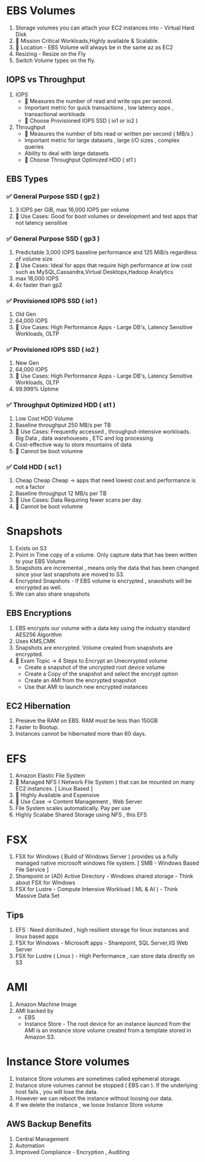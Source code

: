 # EBS Volumes

1. Storage volumes you can attach your EC2 instances into - Virtual Hard Disk
1. 🛑 Mission Critical Workloads,Highly available & Scalable.
1. 🛑 Location - EBS Volume will always be in the same az as EC2
1. Resizing - Resize on the Fly
1. Switch Volume types on the fly.

## IOPS vs Throughput

1. IOPS
    - 🛑 Measures the number of read and write ops per second.
    - Important metric for quick transactions , low latency apps , transactional workloads
    - 🛑 Choose Provisioned IOPS SSD ( io1 or io2 )
1. Throughput 
    - 🛑 Measures the number of bits read or written per second  ( MB/s ) 
    - Important metric for large datasets , large I/O sizes , complex queries
    - Ability to deal with large datasets
    - 🛑 Choose Throughput Optimized HDD ( st1 )

## EBS Types

### ✅ General Purpose SSD ( gp2 )

1. 3 IOPS per GiB, max 16,000 IOPS per volume
1. 🛑 Use Cases: Good for boot volumes or development and test apps that not latency sensitive

### ✅ General Purpose SSD ( gp3 )

1. Predictable 3,000 IOPS baseline performance and 125 MiB/s regardless of volume size
1. 🛑 Use Cases: Ideal for apps that require high performance at low cost such as MySQL,Cassandra,Virtual Desktops,Hadoop Analytics
1. max 16,000 IOPS
1. 4x faster than gp2

### ✅ Provisioned IOPS SSD  ( io1 )

1. Old Gen
1. 64,000 IOPS
1. 🛑 Use Cases: High Performance Apps - Large DB's, Latency Sensitive Workloads, OLTP

### ✅ Provisioned IOPS SSD  ( io2 )

1. New Gen
1. 64,000 IOPS
1. 🛑 Use Cases: High Performance Apps - Large DB's, Latency Sensitive Workloads, OLTP
1. 99.999% Uptime

### ✅ Throughput Optimized HDD  ( st1 )

1. Low Cost HDD Volume
1. Baseline throughput 250 MB/s per TB
1. 🛑 Use Cases: Frequently accessed , throughput-intensive workloads. Big Data , data warehoueses , ETC and log processing
1. Cost-effective way to store mountains of data
1. 🛑 Cannot be boot volumne

### ✅ Cold HDD  ( sc1 )

1. Cheap Cheap Cheap ->  apps that need lowest cost and performance is not a factor
1. Baseline throughput 12 MB/s per TB
1. 🛑 Use Cases: Data Requiring fewer scans per day.
1. 🛑 Cannot be boot volumne


# Snapshots

1. Exists on S3
1. Point in Time copy of a volume. Only capture data that has been written to your EBS Volume
1. Snapshots are incremental , means only the data that has been changed since your last snapshots are moved to S3.
1. Encrypted Snapshots - If EBS volume is encrypted , snaoshots will be encrypted as well.
1. We can also share snapshots

## EBS Encryptions

1. EBS encrypts our volume with a data key using the industry standard AES256 Algorithm
1. Uses KMS,CMK
1. Snapshots are encrypted. Volume created from snapshots are encrypted.
1. 🛑 Exam Topic -> 4 Steps to Encrypt an Unecnrypted volume
    - Create a snapshot of the uncrypted root device volume
    - Create a Copy of the snapshot and select the encrypt option
    - Create an AMI from the encrypted snapshot
    - Use that AMI to launch new encrypted instances

## EC2 Hibernation

1. Preseve the RAM on EBS. RAM must be less than 150GB
1. Faster to Bootup.
1. Instances cannot be hibernated more than 60 days.

# EFS

1. Amazon Elastic File System
1. 🛑 Managed NFS ( Network File System ) that can be mounted on many EC2 instances. [ Linux Based ]
1. 🛑 Highly Available and Expensive
1. 🛑 Use Case -> Content Management , Web Server
1. File System scales automatically. Pay per use
1. Highly Scalabe Shared Storage using NFS , this EFS

# FSX 

1. FSX for Windows ( Build of Windows Server ) provides us a fully managed native microsoft windows file system. [ SMB - Windows Based File Service ]
1. Sharepoint or (AD) Active Directory - Windows shared storage - Think about FSX for Windows
1. FSX for Lustre - Compute Intensive Workload ( ML & AI ) - Think Massive Data Set 

## Tips

1. EFS : Need distributed , high resilient storage for linux instances and linux based apps
1. FSX for Windows - Microsoft apps - Sharepoint, SQL Server,IIS Web Server 
1. FSX for Lustre ( Linux ) - High Performance , can store data directly on S3


# AMI 

1. Amazon Machine Image
1. AMI backed by
    - EBS
    - Instance Store - The root device for an instance launced from the AMI is an instance store volume created from a template stored in Amazon S3.

# Instance Store volumes

1. Instance Store volumes are sometimes called ephemeral storage.
1. Instance store volumes cannot be stopped ( EBS can ). If the underlying host fails , you will lose the data.
1. However we can reboot the instance without loosing our data.
1. If we delete the instance , we loose Instance Store volume

##  AWS Backup Benefits

1. Central Management 
1. Automation
1. Improved Compliance - Encryption , Auditing

